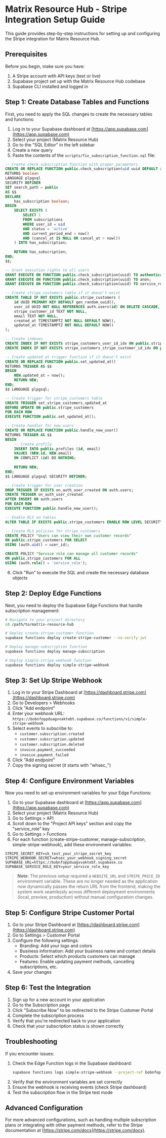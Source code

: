 # Matrix Resource Hub - Stripe Integration Setup Guide

This guide provides step-by-step instructions for setting up and configuring the Stripe integration for Matrix Resource Hub.

## Prerequisites

Before you begin, make sure you have:

1. A Stripe account with API keys (test or live)
2. Supabase project set up with the Matrix Resource Hub codebase
3. Supabase CLI installed and logged in

## Step 1: Create Database Tables and Functions

First, you need to apply the SQL changes to create the necessary tables and functions:

1. Log in to your Supabase dashboard at [https://app.supabase.com](https://app.supabase.com)
2. Select your project (Matrix Resource Hub)
3. Go to the "SQL Editor" in the left sidebar
4. Create a new query
5. Paste the contents of the `scripts/fix_subscription_function.sql` file:

```sql
-- Create check_subscription function with proper parameters
CREATE OR REPLACE FUNCTION public.check_subscription(uid uuid DEFAULT auth.uid())
RETURNS boolean
LANGUAGE plpgsql
SECURITY DEFINER
SET search_path = public
AS $$
DECLARE
    has_subscription boolean;
BEGIN
    SELECT EXISTS (
        SELECT 1
        FROM subscriptions
        WHERE user_id = uid
        AND status = 'active'
        AND current_period_end > now()
        AND (cancel_at IS NULL OR cancel_at > now())
    ) INTO has_subscription;
    
    RETURN has_subscription;
END;
$$;

-- Grant execution rights to all users
GRANT EXECUTE ON FUNCTION public.check_subscription(uuid) TO authenticated;
GRANT EXECUTE ON FUNCTION public.check_subscription(uuid) TO anon;
GRANT EXECUTE ON FUNCTION public.check_subscription(uuid) TO service_role;

-- Create stripe_customers table if it doesn't exist
CREATE TABLE IF NOT EXISTS public.stripe_customers (
    id UUID PRIMARY KEY DEFAULT gen_random_uuid(),
    user_id UUID NOT NULL REFERENCES auth.users(id) ON DELETE CASCADE,
    stripe_customer_id TEXT NOT NULL,
    email TEXT NOT NULL,
    created_at TIMESTAMPTZ NOT NULL DEFAULT NOW(),
    updated_at TIMESTAMPTZ NOT NULL DEFAULT NOW()
);

-- Create indexes
CREATE INDEX IF NOT EXISTS stripe_customers_user_id_idx ON public.stripe_customers(user_id);
CREATE INDEX IF NOT EXISTS stripe_customers_stripe_customer_id_idx ON public.stripe_customers(stripe_customer_id);

-- Create updated_at trigger function if it doesn't exist
CREATE OR REPLACE FUNCTION public.set_updated_at()
RETURNS TRIGGER AS $$
BEGIN
    NEW.updated_at = now();
    RETURN NEW;
END;
$$ LANGUAGE plpgsql;

-- Create trigger for stripe_customers table
CREATE TRIGGER set_stripe_customers_updated_at
BEFORE UPDATE ON public.stripe_customers
FOR EACH ROW
EXECUTE FUNCTION public.set_updated_at();

-- Create handler for new users
CREATE OR REPLACE FUNCTION public.handle_new_user()
RETURNS TRIGGER AS $$
BEGIN
    -- Create profile
    INSERT INTO public.profiles (id, email)
    VALUES (NEW.id, NEW.email)
    ON CONFLICT (id) DO NOTHING;
    
    RETURN NEW;
END;
$$ LANGUAGE plpgsql SECURITY DEFINER;

-- Create trigger for user creation
DROP TRIGGER IF EXISTS on_auth_user_created ON auth.users;
CREATE TRIGGER on_auth_user_created
AFTER INSERT ON auth.users
FOR EACH ROW
EXECUTE FUNCTION public.handle_new_user();

-- Enable RLS on tables
ALTER TABLE IF EXISTS public.stripe_customers ENABLE ROW LEVEL SECURITY;

-- Create RLS policies for stripe_customers
CREATE POLICY "Users can view their own customer records"
ON public.stripe_customers FOR SELECT
USING (auth.uid() = user_id);

CREATE POLICY "Service role can manage all customer records"
ON public.stripe_customers FOR ALL
USING (auth.role() = 'service_role');
```

6. Click "Run" to execute the SQL and create the necessary database objects

## Step 2: Deploy Edge Functions

Next, you need to deploy the Supabase Edge Functions that handle subscription management:

```bash
# Navigate to your project directory
cd /path/to/matrix-resource-hub

# Deploy create-stripe-customer function
supabase functions deploy create-stripe-customer --no-verify-jwt

# Deploy manage-subscription function
supabase functions deploy manage-subscription

# Deploy simple-stripe-webhook function
supabase functions deploy simple-stripe-webhook
```

## Step 3: Set Up Stripe Webhook

1. Log in to your Stripe Dashboard at [https://dashboard.stripe.com](https://dashboard.stripe.com)
2. Go to Developers > Webhooks
3. Click "Add endpoint"
4. Enter your webhook URL: `https://bobnfoppduagvvaktebt.supabase.co/functions/v1/simple-stripe-webhook`
5. Select events to subscribe to:
   - `customer.subscription.created`
   - `customer.subscription.updated`
   - `customer.subscription.deleted`
   - `invoice.payment_succeeded`
   - `invoice.payment_failed`
6. Click "Add endpoint"
7. Copy the signing secret (it starts with "whsec_")

## Step 4: Configure Environment Variables

Now you need to set up environment variables for your Edge Functions:

1. Go to your Supabase dashboard at [https://app.supabase.com](https://app.supabase.com)
2. Select your project (Matrix Resource Hub)
3. Go to Settings > API
4. Scroll down to the "Project API keys" section and copy the "service_role" key
5. Go to Settings > Functions
6. For each function (create-stripe-customer, manage-subscription, simple-stripe-webhook), add these environment variables:

```
STRIPE_SECRET_KEY=sk_test_your_stripe_secret_key
STRIPE_WEBHOOK_SECRET=whsec_your_webhook_signing_secret
SUPABASE_URL=https://bobnfoppduagvvaktebt.supabase.co
SUPABASE_SERVICE_ROLE_KEY=your_service_role_key
```

> **Note**: The previous setup required a `WEBSITE_URL` and `STRIPE_PRICE_ID` environment variable. These are no longer needed as the application now dynamically passes the return URL from the frontend, making the system work seamlessly across different deployment environments (local, preview, production) without manual configuration changes.

## Step 5: Configure Stripe Customer Portal

1. Go to your Stripe Dashboard at [https://dashboard.stripe.com](https://dashboard.stripe.com)
2. Go to Settings > Customer Portal
3. Configure the following settings:
   - Branding: Add your logo and colors
   - Business information: Add your business name and contact details
   - Products: Select which products customers can manage
   - Features: Enable updating payment methods, cancelling subscriptions, etc.
4. Save your changes

## Step 6: Test the Integration

1. Sign up for a new account in your application
2. Go to the Subscription page
3. Click "Subscribe Now" to be redirected to the Stripe Customer Portal
4. Complete the subscription process
5. Verify that you're redirected back to your application
6. Check that your subscription status is shown correctly

## Troubleshooting

If you encounter issues:

1. Check the Edge Function logs in the Supabase dashboard:
   ```bash
   supabase functions logs simple-stripe-webhook --project-ref bobnfoppduagvvaktebt
   ```
2. Verify that the environment variables are set correctly
3. Ensure the webhook is receiving events (check Stripe dashboard)
4. Test the subscription flow in the Stripe test mode

## Advanced Configuration

For more advanced configurations, such as handling multiple subscription plans or integrating with other payment methods, refer to the Stripe documentation at [https://stripe.com/docs](https://stripe.com/docs). 